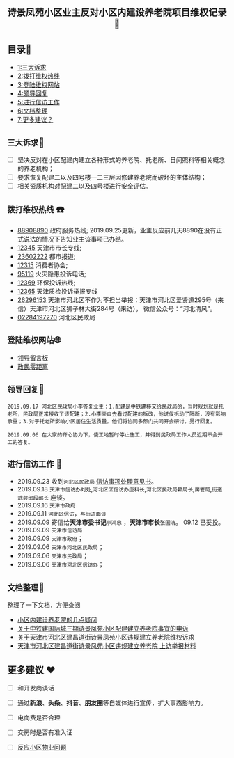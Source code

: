 
## <center>诗景凤苑小区业主反对小区内建设养老院项目维权记录:punch:</center>

## 目录:book:
 - [1:三大诉求](#三大诉求pushpin)
 - [2:拨打维权热线](#拨打维权热线-telephone)
 - [3:登陆维权网站](#登陆维权网站globe_with_meridians)
 - [4:领导回复](#领导回复hammer)
 - [5:进行信访工作](#进行信访工作-email)
 - [6:文档整理](#文档整理page_with_curl)
 - [7:更多建议？](#更多建议-heart)

## `三大诉求`:pushpin:
- [ ] 坚决反对在小区配建内建立各种形式的养老院、托老所、日间照料等相关概念的养老机构；
- [ ] 要求恢复配建二以及四号楼一二三层因修建养老院而破坏的主体结构；
- [ ] 相关资质机构对配建二以及四号楼进行安全评估。

##  `拨打维权热线` :telephone:
- [88908890](#88908890) 政府服务热线;  2019.09.25更新，业主反应前几天8890在没有正式说法的情况下告知业主该事项已办结。
- [12345](#12345) 天津市市长专线;
- [23602222](#23602222) 都市报道;
- [12315](#12345) 消费者协会;
- [95119](#95119) 火灾隐患投诉电话;
- [12369](#12369) 环保投诉热线;
- [12365](#12365) 天津质检投诉举报专线
- [26296153](#26296153) 天津市河北区不作为不担当举报：天津市河北区爱贤道295号（来信）天津市河北区狮子林大街284号（来访），<!-- http://tianjin12388.gov.cn/hebeiqu/ --> 微信公众号：“河北清风”。
- [02284197270](#02284197270) 河北区民政局

## `登陆维权网站`:globe_with_meridians:

- [领导留言板](http://liuyan.people.com.cn/forum/list?fid=5)
- [政民零距离](http://ms.enorth.com.cn/zmljl/q2.htm?from=groupmessage)
 
##  `领导回复`:hammer:

	2019.09.17 河北区民政局小李答复业主：1.配建是中铁建移交给民政局的，当时规划就是托老所，民政局正常接收了该配建；2.小李亲自去看过配建的拆改，他说仅拆动了隔断，没有影响承重；3.对于托老所影响小区居住生活质量，他们将协同多部门共同开会研讨，另行回复。
	
	2019.09.06 在大家的齐心协力下，使工地暂时停止施工，并得到民政局工作人员近期不会开工的答复。


## `进行信访工作` :email:

- 2019.09.23  收到`河北区民政局` [信访事项处理意见书](https://github.com/netherD/StandupForYouRight/blob/master/%E5%AE%98%E6%96%B9%E5%9B%9E%E6%89%A7/%E6%B2%B3%E5%8C%97%E5%8C%BA%E6%B0%91%E6%94%BF%E4%BF%A1%E8%AE%BF%E5%A4%84%E7%90%86%E6%84%8F%E8%A7%81%E4%B9%A620190923.jpg)。
- 2019.09.18  `天津市信访办刘处`,`河北区区信访办唐科长`,`河北区民政局赖局长`,`房管局`,`街道武装部段部长` 座谈。
- 2019.09.16  `天津市政府`
- 2019.09.11  `河北区信访`，`与街道面谈`
- 2019.09.09   寄信给**天津市委书记**`李鸿忠` ，**天津市市长**`张国清`。 09.12 已妥投。
- 2019.09.09  `天津市信访局`
- 2019.09.09  `天津市政府`；
- 2019.09.06  `天津市河北区民政局`；
- 2019.09.06  `天津市民政局`；
- 2019.09.06  `天津市河北区信访办`；



## `文档整理`:page_with_curl:

整理了一下文档，方便查阅

- [小区内建设养老院的几点疑问](https://github.com/netherD/StandupForYouRight/issues/2)
- [关于中铁建国际城三期诗景凤苑小区配建建立养老院事宜的申诉](https://github.com/netherD/StandupForYouRight/issues/1)
- [关于天津市河北区建昌道街诗景凤苑小区违规建立养老院维权诉求](https://github.com/netherD/StandupForYouRight/issues/3)
- [天津市河北区建昌道街诗景凤苑小区违规建立养老院 上访举报材料](https://github.com/netherD/StandupForYouRight/issues/4)





## 更多建议 :heart:
- [ ] 和开发商谈话
- [ ] 通过**新浪**、**头条**、**抖音**、**朋友圈**等自媒体进行宣传，扩大事态影响力。
- [ ] 电商费是否合理
- [ ] 交房时是否有准入证
- [ ] [反应小区物业问题](https://github.com/netherD/StandupForYouRight/issues/5)




